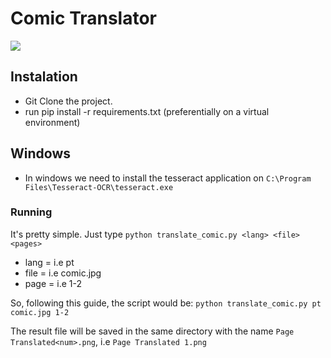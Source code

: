 # Comic Translator
![](https://i.imgur.com/VTEKCkr.png)


## Instalation


* Git Clone the project.
* run pip install -r requirements.txt (preferentially on a virtual environment)

Windows
--
* In windows we need to install the tesseract application on `C:\Program Files\Tesseract-OCR\tesseract.exe`


### Running
It's pretty simple. Just type
`python translate_comic.py <lang> <file> <pages>`

* lang = i.e pt
* file = i.e comic.jpg
* page = i.e 1-2

So, following this guide, the script would be:
`python translate_comic.py pt comic.jpg 1-2`

The result file will be saved in the same directory with the name `Page Translated<num>.png`, i.e `Page Translated 1.png`